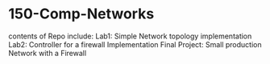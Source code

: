 # 150-Comp-Networks
contents of Repo include:
Lab1: Simple Network topology implementation 
Lab2: Controller for a firewall Implementation 
Final Project: Small production Network with a Firewall
